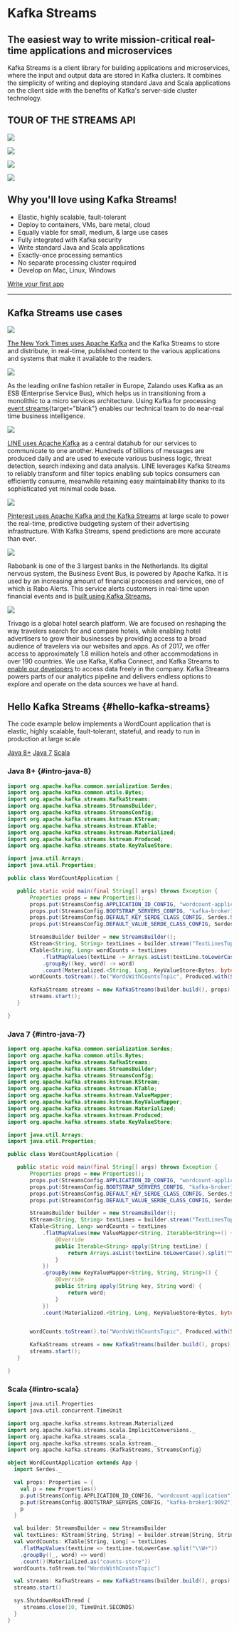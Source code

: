 # Kafka Streams

## The easiest way to write mission-critical real-time applications and microservices 

Kafka Streams is a client library for building applications and
microservices, where the input and output data are stored in Kafka
clusters. It combines the simplicity of writing and deploying standard
Java and Scala applications on the client side with the benefits of
Kafka\'s server-side cluster technology.

## TOUR OF THE STREAMS API

[![](intro_to_streams-iframe-placeholder.png)](https://youtube.com/watch?v=Z3JKCLG3VP4&rel=0&showinfo=0&end=602)

[![](creating-streams-iframe-placeholder.png)](https://youtube.com/watch?v=LxxeXI1mPKo&rel=0&showinfo=0&end=622)

[![](transforming_part_1-iframe-placeholder.png)](https://youtube.com/watch?v=7JYEEx7SBuE&rel=0&showinfo=0end=557)

[![](transforming_part_2-iframe-placeholder.png)](https://youtube.com/watch?v=3kJgYIkAeHs&rel=0&showinfo=0&end=564)

## Why you\'ll love using Kafka Streams!

-   Elastic, highly scalable, fault-tolerant
-   Deploy to containers, VMs, bare metal, cloud
-   Equally viable for small, medium, & large use cases
-   Fully integrated with Kafka security
-   Write standard Java and Scala applications
-   Exactly-once processing semantics
-   No separate processing cluster required
-   Develop on Mac, Linux, Windows

[Write your first app](tutorial)

------------------------------------------------------------------------

## Kafka Streams use cases

[![](nyt.jpg)](https://open.nytimes.com/publishing-with-apache-kafka-at-the-new-york-times-7f0e3b7d2077)

[The New York Times uses Apache Kafka](https://open.nytimes.com/publishing-with-apache-kafka-at-the-new-york-times-7f0e3b7d2077)
and the Kafka Streams to store and distribute, in real-time, published
content to the various applications and systems that make it available
to the readers.

[![](zalando.jpg)](https://www.confluent.io/blog/ranking-websites-real-time-apache-kafkas-streams-api/)

As the leading online fashion retailer in Europe, Zalando uses Kafka as
an ESB (Enterprise Service Bus), which helps us in transitioning from a
monolithic to a micro services architecture. Using Kafka for processing
[event streams](https://www.confluent.io/blog/ranking-websites-real-time-apache-kafkas-streams-api/){target="blank"}
enables our technical team to do near-real time business intelligence.

[![](line.svg)](https://engineering.linecorp.com/en/blog/detail/80)

[LINE uses Apache Kafka](https://engineering.linecorp.com/en/blog/detail/80)
as a central datahub for our services to communicate to one another.
Hundreds of billions of messages are produced daily and are used to
execute various business logic, threat detection, search indexing and
data analysis. LINE leverages Kafka Streams to reliably transform and
filter topics enabling sub topics consumers can efficiently consume,
meanwhile retaining easy maintainability thanks to its sophisticated yet
minimal code base.

[![](pinterest.png)](https://medium.com/@Pinterest_Engineering/using-kafka-streams-api-for-predictive-budgeting-9f58d206c996)

[Pinterest uses Apache Kafka and the Kafka Streams](https://medium.com/@Pinterest_Engineering/using-kafka-streams-api-for-predictive-budgeting-9f58d206c996)
at large scale to power the real-time, predictive budgeting system of
their advertising infrastructure. With Kafka Streams, spend predictions
are more accurate than ever.

[![](rabobank.jpg)](https://www.confluent.io/blog/real-time-financial-alerts-rabobank-apache-kafkas-streams-api/)

Rabobank is one of the 3 largest banks in the Netherlands. Its digital
nervous system, the Business Event Bus, is powered by Apache Kafka. It
is used by an increasing amount of financial processes and services, one
of which is Rabo Alerts. This service alerts customers in real-time upon
financial events and is 
[built using Kafka Streams.](https://www.confluent.io/blog/real-time-financial-alerts-rabobank-apache-kafkas-streams-api/)

[![](trivago.png)](https://speakerdeck.com/xenji/kafka-and-debezium-at-trivago-code-dot-talks-2017-edition)

Trivago is a global hotel search platform. We are focused on reshaping
the way travelers search for and compare hotels, while enabling hotel
advertisers to grow their businesses by providing access to a broad
audience of travelers via our websites and apps. As of 2017, we offer
access to approximately 1.8 million hotels and other accommodations in
over 190 countries. We use Kafka, Kafka Connect, and Kafka Streams to
[enable our developers](https://speakerdeck.com/xenji/kafka-and-debezium-at-trivago-code-dot-talks-2017-edition)
to access data freely in the company. Kafka Streams powers parts of our
analytics pipeline and delivers endless options to explore and operate
on the data sources we have at hand.

## Hello Kafka Streams {#hello-kafka-streams}

The code example below implements a WordCount application that is
elastic, highly scalable, fault-tolerant, stateful, and ready to run in
production at large scale

[Java 8+](#intro-java-8)
[Java 7](#intro-java-7)
[Scala](#intro-scala)

### Java 8+ {#intro-java-8}
```java line-numbers
import org.apache.kafka.common.serialization.Serdes;
import org.apache.kafka.common.utils.Bytes;
import org.apache.kafka.streams.KafkaStreams;
import org.apache.kafka.streams.StreamsBuilder;
import org.apache.kafka.streams.StreamsConfig;
import org.apache.kafka.streams.kstream.KStream;
import org.apache.kafka.streams.kstream.KTable;
import org.apache.kafka.streams.kstream.Materialized;
import org.apache.kafka.streams.kstream.Produced;
import org.apache.kafka.streams.state.KeyValueStore;

import java.util.Arrays;
import java.util.Properties;

public class WordCountApplication {

   public static void main(final String[] args) throws Exception {
       Properties props = new Properties();
       props.put(StreamsConfig.APPLICATION_ID_CONFIG, "wordcount-application");
       props.put(StreamsConfig.BOOTSTRAP_SERVERS_CONFIG, "kafka-broker1:9092");
       props.put(StreamsConfig.DEFAULT_KEY_SERDE_CLASS_CONFIG, Serdes.String().getClass());
       props.put(StreamsConfig.DEFAULT_VALUE_SERDE_CLASS_CONFIG, Serdes.String().getClass());

       StreamsBuilder builder = new StreamsBuilder();
       KStream<String, String> textLines = builder.stream("TextLinesTopic");
       KTable<String, Long> wordCounts = textLines
           .flatMapValues(textLine -> Arrays.asList(textLine.toLowerCase().split("\\W+")))
           .groupBy((key, word) -> word)
           .count(Materialized.<String, Long, KeyValueStore<Bytes, byte[]>>as("counts-store"));
       wordCounts.toStream().to("WordsWithCountsTopic", Produced.with(Serdes.String(), Serdes.Long()));

       KafkaStreams streams = new KafkaStreams(builder.build(), props);
       streams.start();
   }

}
```

### Java 7 {#intro-java-7}
```java line-numbers
import org.apache.kafka.common.serialization.Serdes;
import org.apache.kafka.common.utils.Bytes;
import org.apache.kafka.streams.KafkaStreams;
import org.apache.kafka.streams.StreamsBuilder;
import org.apache.kafka.streams.StreamsConfig;
import org.apache.kafka.streams.kstream.KStream;
import org.apache.kafka.streams.kstream.KTable;
import org.apache.kafka.streams.kstream.ValueMapper;
import org.apache.kafka.streams.kstream.KeyValueMapper;
import org.apache.kafka.streams.kstream.Materialized;
import org.apache.kafka.streams.kstream.Produced;
import org.apache.kafka.streams.state.KeyValueStore;

import java.util.Arrays;
import java.util.Properties;

public class WordCountApplication {

   public static void main(final String[] args) throws Exception {
       Properties props = new Properties();
       props.put(StreamsConfig.APPLICATION_ID_CONFIG, "wordcount-application");
       props.put(StreamsConfig.BOOTSTRAP_SERVERS_CONFIG, "kafka-broker1:9092");
       props.put(StreamsConfig.DEFAULT_KEY_SERDE_CLASS_CONFIG, Serdes.String().getClass());
       props.put(StreamsConfig.DEFAULT_VALUE_SERDE_CLASS_CONFIG, Serdes.String().getClass());

       StreamsBuilder builder = new StreamsBuilder();
       KStream<String, String> textLines = builder.stream("TextLinesTopic");
       KTable<String, Long> wordCounts = textLines
           .flatMapValues(new ValueMapper<String, Iterable<String>>() {
               @Override
               public Iterable<String> apply(String textLine) {
                   return Arrays.asList(textLine.toLowerCase().split("\\W+"));
               }
           })
           .groupBy(new KeyValueMapper<String, String, String>() {
               @Override
               public String apply(String key, String word) {
                   return word;
               }
           })
           .count(Materialized.<String, Long, KeyValueStore<Bytes, byte[]>>as("counts-store"));


       wordCounts.toStream().to("WordsWithCountsTopic", Produced.with(Serdes.String(), Serdes.Long()));

       KafkaStreams streams = new KafkaStreams(builder.build(), props);
       streams.start();
   }

}
```

### Scala {#intro-scala}
```scala  line-numbers
import java.util.Properties
import java.util.concurrent.TimeUnit

import org.apache.kafka.streams.kstream.Materialized
import org.apache.kafka.streams.scala.ImplicitConversions._
import org.apache.kafka.streams.scala._
import org.apache.kafka.streams.scala.kstream._
import org.apache.kafka.streams.{KafkaStreams, StreamsConfig}

object WordCountApplication extends App {
  import Serdes._

  val props: Properties = {
    val p = new Properties()
    p.put(StreamsConfig.APPLICATION_ID_CONFIG, "wordcount-application")
    p.put(StreamsConfig.BOOTSTRAP_SERVERS_CONFIG, "kafka-broker1:9092")
    p
  }

  val builder: StreamsBuilder = new StreamsBuilder
  val textLines: KStream[String, String] = builder.stream[String, String]("TextLinesTopic")
  val wordCounts: KTable[String, Long] = textLines
    .flatMapValues(textLine => textLine.toLowerCase.split("\\W+"))
    .groupBy((_, word) => word)
    .count()(Materialized.as("counts-store"))
  wordCounts.toStream.to("WordsWithCountsTopic")

  val streams: KafkaStreams = new KafkaStreams(builder.build(), props)
  streams.start()

  sys.ShutdownHookThread {
     streams.close(10, TimeUnit.SECONDS)
  }
}
```
